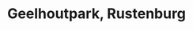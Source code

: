 ---
title: Geelhoutpark, Rustenburg
url: /geelhoutpark-rustenburg/
latitude: -25.661
longitude: 27.217
---
